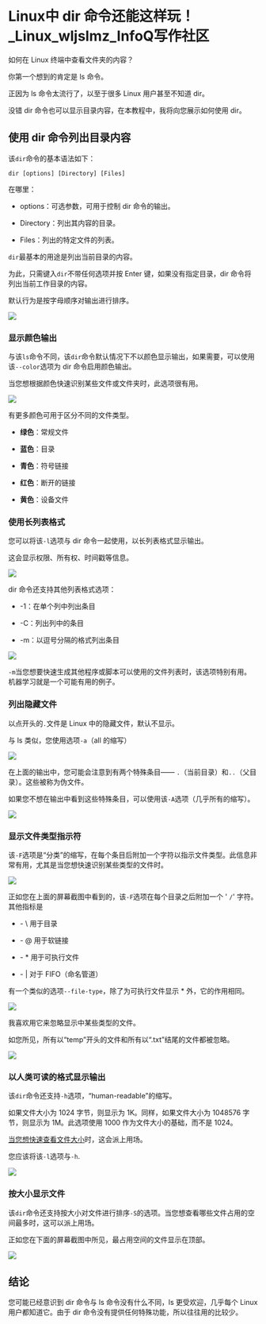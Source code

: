 # Linux中 dir 命令还能这样玩！_Linux_wljslmz_InfoQ写作社区
如何在 Linux 终端中查看文件夹的内容？

你第一个想到的肯定是 ls 命令。

正因为 ls 命令太流行了，以至于很多 Linux 用户甚至不知道 dir。

没错 dir 命令也可以显示目录内容，在本教程中，我将向您展示如何使用 dir。

使用 dir 命令列出目录内容
---------------

该`dir`命令的基本语法如下：

```
dir [options] [Directory] [Files]
```

在哪里：

*   options：可选参数，可用于控制 dir 命令的输出。
    
*   Directory：列出其内容的目录。
    
*   Files：列出的特定文件的列表。
    

`dir`最基本的用途是列出当前目录的内容。

为此，只需键入`dir`不带任何选项并按 Enter 键，如果没有指定目录，dir 命令将列出当前工作目录的内容。

默认行为是按字母顺序对输出进行排序。

![](_assets/e2fba82584095428d9835aff7b974e94.png)

### 显示颜色输出

与该`ls`命令不同，该`dir`命令默认情况下不以颜色显示输出，如果需要，可以使用该`--color`选项为 dir 命令启用颜色输出。

当您想根据颜色快速识别某些文件或文件夹时，此选项很有用。

![](_assets/978c3b3284c3c5bd26f914c57a7117e5.png)

有更多颜色可用于区分不同的文件类型。

*   **绿色**：常规文件
    
*   **蓝色**：目录
    
*   **青色**：符号链接
    
*   **红色**：断开的链接
    
*   **黄色**：设备文件
    

### 使用长列表格式

您可以将该`-l`选项与 dir 命令一起使用，以长列表格式显示输出。

这会显示权限、所有权、时间戳等信息。

![](_assets/55d0b0b024220391fa4a1522da6b5fea.png)

dir 命令还支持其他列表格式选项：

*   \-1：在单个列中列出条目
    
*   \-C：列出列中的条目
    
*   \-m：以逗号分隔的格式列出条目
    

![](_assets/958803beaf9c0a60e1182cde9172501f.png)

`-m`当您想要快速生成其他程序或脚本可以使用的文件列表时，该选项特别有用。机器学习就是一个可能有用的例子。

### 列出隐藏文件

以点开头的`.`文件是 Linux 中的隐藏文件，默认不显示。

与 ls 类似，您使用选项`-a`（all 的缩写）

![](_assets/beaeb27e7e448a0fc50758a62787541c.png)

在上面的输出中，您可能会注意到有两个特殊条目—— `.`（当前目录）和`..`（父目录）。这些被称为伪文件。

如果您不想在输出中看到这些特殊条目，可以使用该`-A`选项（几乎所有的缩写）。

![](_assets/1ff20ede50cfb6bc46b0927ceea5cb38.png)

### 显示文件类型指示符

该`-F`选项是“分类”的缩写，在每个条目后附加一个字符以指示文件类型。此信息非常有用，尤其是当您想快速识别某些类型的文件时。

![](_assets/ece8fb851af36b6c139247d622634141.png)

正如您在上面的屏幕截图中看到的，该`-F`选项在每个目录之后附加一个 ' `/`' 字符。其他指标是

*   \- \\ 用于目录
    
*   \- @ 用于软链接
    
*   \- \* 用于可执行文件
    
*   \- | 对于 FIFO（命名管道）
    

有一个类似的选项`--file-type`，除了为可执行文件显示 \* 外，它的作用相同。

![](_assets/bd98c36f23dd83e20eded3d4a36690fe.png)

我喜欢用它来忽略显示中某些类型的文件。

如您所见，所有以“temp”开头的文件和所有以“.txt”结尾的文件都被忽略。

![](_assets/a818fa26df3577edb7c37261dfd59da0.png)

### 以人类可读的格式显示输出

该`dir`命令还支持`-h`选项，“human-readable”的缩写。

如果文件大小为 1024 字节，则显示为 1K。同样，如果文件大小为 1048576 字节，则显示为 1M。此选项使用 1000 作为文件大小的基础，而不是 1024。

[当您想快速查看文件大小](https://xie.infoq.cn/link?target=https%3A%2F%2Flinuxhandbook.com%2Fshow-file-size-linux%2F)时，这会派上用场。

您应该将该`-l`选项与`-h`.

![](_assets/0aabfa896d7d54d83e6facd3bfd866e3.png)

### 按大小显示文件

该`dir`命令还支持按大小对文件进行排序`-S`的选项。当您想查看哪些文件占用的空间最多时，这可以派上用场。

正如您在下面的屏幕截图中所见，最占用空间的文件显示在顶部。

![](_assets/b44b9d49e140a2445a064d477ea2b35d.png)

结论
--

您可能已经意识到 dir 命令与 ls 命令没有什么不同，ls 更受欢迎，几乎每个 Linux 用户都知道它。由于 dir 命令没有提供任何特殊功能，所以往往用的比较少。